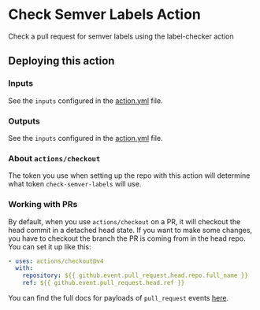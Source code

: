 # Check Semver Labels Action

Check a pull request for semver labels using the label-checker action

## Deploying this action

### Inputs

See the `inputs` configured in the [action.yml](action.yml) file.

### Outputs

See the `inputs` configured in the [action.yml](action.yml) file.


### About `actions/checkout`

The token you use when setting up the repo with this action will determine what token `check-semver-labels` will use.  

### Working with PRs

By default, when you use `actions/checkout` on a PR, it will checkout the head commit in a detached head state.
If you want to make some changes, you have to checkout the branch the PR is coming from in the head repo.  
You can set it up like this:

```yaml
- uses: actions/checkout@v4
  with:
    repository: ${{ github.event.pull_request.head.repo.full_name }}
    ref: ${{ github.event.pull_request.head.ref }}
```

You can find the full docs for payloads of `pull_request` events [here](https://docs.github.com/en/developers/webhooks-and-events/webhooks/webhook-events-and-payloads#webhook-payload-example-32).

